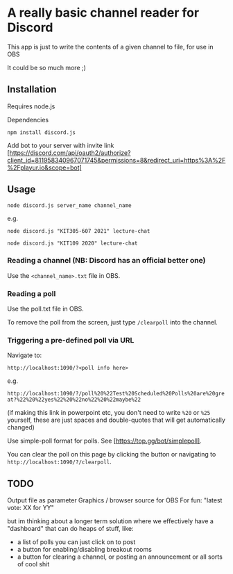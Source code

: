 # A really basic channel reader for Discord
This app is just to write the contents of a given channel to file, for use in OBS

It could be so much more ;)

## Installation
Requires node.js

Dependencies

`npm install discord.js`

Add bot to your server with invite link
[https://discord.com/api/oauth2/authorize?client_id=811958340967071745&permissions=8&redirect_uri=https%3A%2F%2Fplayur.io&scope=bot]

## Usage
`node discord.js server_name channel_name`

e.g.

`node discord.js "KIT305-607 2021" lecture-chat`

`node discord.js "KIT109 2020" lecture-chat`

### Reading a channel (NB: Discord has an official better one)
Use the `<channel_name>.txt` file in OBS.

### Reading a poll 
Use the poll.txt file in OBS.

To remove the poll from the screen, just type `/clearpoll` into the channel.

### Triggering a pre-defined poll via URL
Navigate to:

`http://localhost:1090/?<poll info here>`

e.g.

`http://localhost:1090/?/poll%20%22Test%20Scheduled%20Polls%20are%20great?%22%20%22yes%22%20%22no%22%20%22maybe%22`

(if making this link in powerpoint etc, you don't need to write `%20` or `%25` yourself, these are just spaces and double-quotes that will get automatically changed)

Use simple-poll format for polls. See [https://top.gg/bot/simplepoll].

You can clear the poll on this page by clicking the button or navigating to `http://localhost:1090/?/clearpoll`.

## TODO
Output file as parameter
Graphics / browser source for OBS
For fun: "latest vote: XX for YY"

but im thinking about a longer term solution where we effectively have a "dashboard" that can do heaps of stuff, like:
- a list of polls you can just click on to post
- a button for enabling/disabling breakout rooms
- a button for clearing a channel, or posting an announcement or all sorts of cool shit